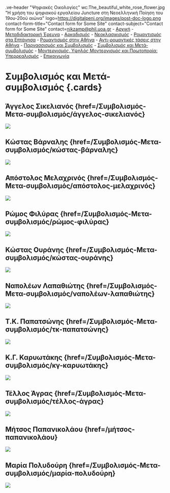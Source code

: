.ve-header "Ψηφιακές Οικολογίες" wc:The_beautiful_white_rose_flower.jpg "Η χρήση του ψηφιακού εργαλείου Juncture στη Νεοελληνική Ποίηση του 19ου-20ού αιώνα" logo=https://digitalpeni.org/images/post-doc-logo.png contact-form-title="Contact form for Some Site" contact-subject="Contact form for Some Site" contact=nikzamp@phil.uoa.gr
    - [Αρχική](/)
    - [Μεταδιδακτορική Έρευνα](/έρευνα)
    - [Αρκαδισμός](/aρκαδισμός)
    - [Νεοκλασικισμός](/nεοκλασικισμός)
    - [Ρομαντισμός στα Επτάνησα](/pομαντισμός-στα-eπτάνησα)
    - [Ρομαντισμός στην Αθήνα](/pομαντισμός-στην-aθήνα)
    - [Αντι-ρομαντικές τάσεις στην Αθήνα](/aντι-ρομαντικές-τάσεις-στην-Αθήνα)
    - [Παρνασσισμός και Συμβολισμός](/παρνασσισμός-συμβολισμός)
    - [Συμβολισμός και Μετά-συμβολισμός](/Συμβολισμός-Μετα-συμβολισμός)
    - [Μοντερνισμός. Υψηλός Μοντερνισμός και Πρωτοπορία: Υπερρεαλισμός](/μοντερνισμός-υψηλός-μοντερνισμός-πρωτοπορία-υπερρεαλισμός)
    - [Επικοινωνία](/contact)
    
# Συμβολισμός και Μετά-συμβολισμός {.cards}

## Άγγελος Σικελιανός {href=/Συμβολισμός-Μετα-συμβολισμός/άγγελος-σικελιανός}

![](https://upload.wikimedia.org/wikipedia/commons/8/8d/Sikelianos.jpg)

## Κώστας Βάρναλης {href=/Συμβολισμός-Μετα-συμβολισμός/κώστας-βάρναλης}

![](https://upload.wikimedia.org/wikipedia/commons/8/82/Kostas_I_Varnalis_Alexandria_circa_1914.jpg)

## Απόστολος Μελαχρινός {href=/Συμβολισμός-Μετα-συμβολισμός/απόστολος-μελαχρινός}

![](https://digitalpeni.org/Συμβολισμός-Μετα-συμβολισμός/apostolos_melachrinos.jpg)

## Ρώμος Φιλύρας {href=/Συμβολισμός-Μετα-συμβολισμός/ρώμος-φιλύρας}

![](https://digitalpeni.org/Συμβολισμός-Μετα-συμβολισμός/Romos_Filyras.jpg)

## Κώστας Ουράνης {href=/Συμβολισμός-Μετα-συμβολισμός/κώστας-ουράνης}

![](https://digitalpeni.org/Συμβολισμός-Μετα-συμβολισμός/kostas_ouranis.jpg)

## Ναπολέων Λαπαθιώτης {href=/Συμβολισμός-Μετα-συμβολισμός/ναπολέων-λαπαθιώτης}

![](https://digitalpeni.org/Συμβολισμός-Μετα-συμβολισμός/napoleon_lapathiotis.jpg)

## Τ.Κ. Παπατσώνης {href=/Συμβολισμός-Μετα-συμβολισμός/τκ-παπατσώνης}

![](https://digitalpeni.org/Συμβολισμός-Μετα-συμβολισμός/takis_papatsonis.jpg)

## Κ.Γ. Καρυωτάκης {href=/Συμβολισμός-Μετα-συμβολισμός/κγ-καρυωτάκης}

![](https://digitalpeni.org/Συμβολισμός-Μετα-συμβολισμός/karyotakis.jpg)

## Τέλλος Άγρας {href=/Συμβολισμός-Μετα-συμβολισμός/τέλλος-άγρας}

![](https://digitalpeni.org/Συμβολισμός-Μετα-συμβολισμός/tellos_agras.png)

## Μήτσος Παπανικολάου {href=/μήτσος-παπανικολάου}

![](https://digitalpeni.org/Συμβολισμός-Μετα-συμβολισμός/mitsos_papanikolaou.jpg)

## Μαρία Πολυδούρη {href=/Συμβολισμός-Μετα-συμβολισμός/μαρία-πολυδούρη}

![](https://upload.wikimedia.org/wikipedia/commons/4/4f/%CE%9C%CE%B1%CF%81%CE%AF%CE%B1_%CE%A0%CE%BF%CE%BB%CF%85%CE%B4%CE%BF%CF%8D%CF%81%CE%B7_1918~.jpg)
